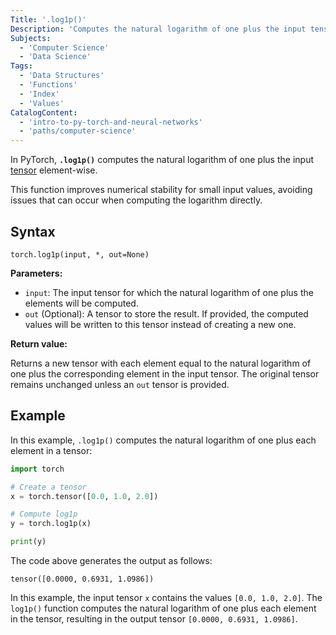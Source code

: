 ```yaml
---
Title: '.log1p()'
Description: 'Computes the natural logarithm of one plus the input tensor element-wise.'
Subjects:
  - 'Computer Science'
  - 'Data Science'
Tags:
  - 'Data Structures'
  - 'Functions'
  - 'Index'
  - 'Values'
CatalogContent:
  - 'intro-to-py-torch-and-neural-networks'
  - 'paths/computer-science'
---
```


In PyTorch, **`.log1p()`** computes the natural logarithm of one plus the input [tensor](https://www.codecademy.com/resources/docs/pytorch/tensors) element-wise.

This function improves numerical stability for small input values, avoiding issues that can occur when computing the logarithm directly.

## Syntax

```pseudo
torch.log1p(input, *, out=None)
```

**Parameters:**

- `input`: The input tensor for which the natural logarithm of one plus the elements will be computed.
- `out` (Optional): A tensor to store the result. If provided, the computed values will be written to this tensor instead of creating a new one.

**Return value:**

Returns a new tensor with each element equal to the natural logarithm of one plus the corresponding element in the input tensor. The original tensor remains unchanged unless an `out` tensor is provided.

## Example

In this example, `.log1p()` computes the natural logarithm of one plus each element in a tensor:

```py
import torch

# Create a tensor
x = torch.tensor([0.0, 1.0, 2.0])

# Compute log1p
y = torch.log1p(x)

print(y)
```

The code above generates the output as follows:

```shell
tensor([0.0000, 0.6931, 1.0986])
```

In this example, the input tensor `x` contains the values `[0.0, 1.0, 2.0]`. The `log1p()` function computes the natural logarithm of one plus each element in the tensor, resulting in the output tensor `[0.0000, 0.6931, 1.0986]`.
